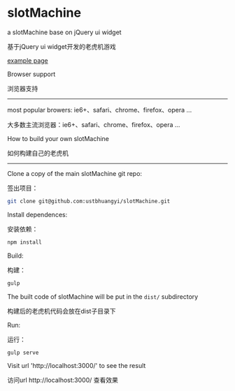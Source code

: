# slotMachine
a slotMachine base on jQuery ui widget

基于jQuery ui widget开发的老虎机游戏

[example page](http://ustbhuangyi.github.io/slotMachine/index.html)


Browser support

浏览器支持

--------------------------------------

most popular browers: ie6+、safari、chrome、firefox、opera ...

大多数主流浏览器：ie6+、safari、chrome、firefox、opera ...

How to build your own slotMachine

如何构建自己的老虎机

----------------------------

Clone a copy of the main slotMachine git repo:

签出项目：

```bash
git clone git@github.com:ustbhuangyi/slotMachine.git
```

Install dependences:

安装依赖：

```bash
npm install
```

Build:

构建：

```bash
gulp
```

The built code of slotMachine will be put in the `dist/` subdirectory

构建后的老虎机代码会放在dist子目录下

Run:

运行：

```bash
gulp serve
```

Visit url 'http://localhost:3000/' to see the result

访问url http://localhost:3000/ 查看效果
